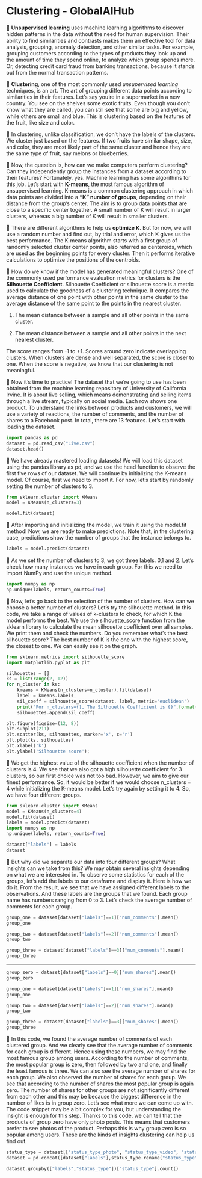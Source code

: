 # Clustering - GlobalAIHub
📌 **Unsupervised learning** uses machine learning algorithms to discover hidden patterns in the data without the need for human supervision. Their ability to find similarities and contrasts makes them an effective tool for data analysis, grouping, anomaly detection, and other similar tasks. For example, grouping customers according to the types of products they look up and the amount of time they spend online, to analyze which group spends more. Or, detecting credit card fraud from banking transactions, because it stands out from the normal transaction patterns. 

📌 **Clustering**, one of the most commonly used *unsupervised learning* techniques, is an art. The art of grouping different data points according to similarities in their features. Let’s say you’re in a supermarket in a new country. You see on the shelves some exotic fruits. Even though you don’t know what they are called, you can still see that some are big and yellow, while others are small and blue. This is clustering based on the features of the fruit, like size and color.

📌 In clustering, unlike classification, we don’t have the labels of the clusters. We cluster just based on the features. If two fruits have similar shape, size, and color, they are most likely part of the same cluster and hence they are the same type of fruit, say melons or blueberries. 

📌 Now, the question is, how can we make computers perform clustering? Can they independently group the instances from a dataset according to their features? Fortunately, yes. Machine learning has some algorithms for this job. Let’s start with **K-means**, the most famous algorithm of unsupervised learning. K-means is a common clustering approach in which data points are divided into a **“K” number of groups**, depending on their distance from the group’s center. The aim is to group data points that are close to a specific center together. A small number of K will result in larger clusters, whereas a big number of K will result in smaller clusters.

📌 There are different algorithms to help us **optimize K**. But for now, we will use a random number and find out, by trial and error, which K gives us the best performance. The K-means algorithm starts with a first group of randomly selected cluster center points, also referred as centeroids, which are used as the beginning points for every cluster. Then it performs iterative calculations to optimize the positions of the centroids.

📌 How do we know if the model has generated meaningful clusters? One of the commonly used performance evaluation metrics for clusters is the **Silhouette Coefficient**. Silhouette Coefficient or silhouette score is a metric used to calculate the goodness of a clustering technique. It compares the average distance of one point with other points in the same cluster to the average distance of the same point to the points in the nearest cluster.

1. The mean distance between a sample and all other points in the same cluster.

2. The mean distance between a sample and all other points in the next nearest cluster.

The score ranges from -1 to +1. Scores around zero indicate overlapping clusters. When clusters are dense and well separated, the score is closer to one. When the score is negative, we know that our clustering is not meaningful.

📌 Now it’s time to practice! The dataset that we’re going to use has been obtained from the machine learning repository of University of California Irvine. It is about live selling, which means demonstrating and selling items through a live stream, typically on social media. Each row shows one product. To understand the links between products and customers, we will use a variety of reactions, the number of comments, and the number of shares to a Facebook post. In total, there are 13 features. Let’s start with loading the dataset.

```Python
import pandas as pd
dataset = pd.read_csv("Live.csv")
dataset.head()
```
📌 We have already mastered loading datasets! We will load this dataset using the pandas library as pd, and we use the head function to observe the first five rows of our dataset. We will continue by initializing the K-means model. Of course, first we need to import it. For now, let’s start by randomly setting the number of clusters to 3. 

```Python
from sklearn.cluster import KMeans
model = KMeans(n_clusters=3)

model.fit(dataset)
```

📌 After importing and initializing the model, we train it using the model.fit method! Now, we are ready to make predictions. Note that, in the clustering case, predictions show the number of groups that the instance belongs to.

```Python
labels = model.predict(dataset)
```

📌 As we set the number of clusters to 3, we got three labels. 0,1 and 2. Let’s check how many instances we have in each group. For this we need to import NumPy and use the unique method.

```Python
import numpy as np
np.unique(labels, return_counts=True)
```

📌 Now, let’s go back to the selection of the number of clusters. How can we choose a better number of clusters? Let’s try the silhouette method. In this code, we take a range of values of k-clusters to check, for which K the model performs the best. We use the silhouette_score function from the sklearn library to calculate the mean silhouette coefficient over all samples. We print them and check the numbers. Do you remember what’s the best silhouette score? The best number of K is the one with the highest score, the closest to one. We can easily see it on the graph.

```Python
from sklearn.metrics import silhouette_score
import matplotlib.pyplot as plt

silhouettes = []
ks = list(range(2, 12))
for n_cluster in ks:
    kmeans = KMeans(n_clusters=n_cluster).fit(dataset)
    label = kmeans.labels_
    sil_coeff = silhouette_score(dataset, label, metric='euclidean')
    print("For n_clusters={}, The Silhouette Coefficient is {}".format(n_cluster, sil_coeff))
    silhouettes.append(sil_coeff)

plt.figure(figsize=(12, 8))    
plt.subplot(211)
plt.scatter(ks, silhouettes, marker='x', c='r')
plt.plot(ks, silhouettes)
plt.xlabel('k')
plt.ylabel('Silhouette score');
```

📌 We get the highest value of the silhouette coefficient when the number of clusters is 4. We see that we also got a high silhouette coefficient for 3 clusters, so our first choice was not too bad. However, we aim to give our finest performance. So, it would be better if we would choose n_clusters = 4 while initializing the K-means model. Let’s try again by setting it to 4. So, we have four different groups.

```Python
from sklearn.cluster import KMeans
model = KMeans(n_clusters=4)
model.fit(dataset)
labels = model.predict(dataset)
import numpy as np
np.unique(labels, return_counts=True)

dataset["labels"] = labels
dataset
```

📌 But why did we separate our data into four different groups? What insights can we take from this? We may obtain several insights depending on what we are interested in. To observe some statistics for each of the groups, let’s add the labels to our dataframe and display it. Here is how we do it. From the result, we see that we have assigned different labels to the observations. And these labels are the groups that we found. Each group name has numbers ranging from 0 to 3. Let’s check the average number of comments for each group.

```Python
group_one = dataset[dataset["labels"]==1]["num_comments"].mean()
group_one

group_two = dataset[dataset["labels"]==2]["num_comments"].mean()
group_two

group_three = dataset[dataset["labels"]==3]["num_comments"].mean()
group_three
```
<hr />

```Python
group_zero = dataset[dataset["labels"]==0]["num_shares"].mean()
group_zero

group_one = dataset[dataset["labels"]==1]["num_shares"].mean()
group_one

group_two = dataset[dataset["labels"]==2]["num_shares"].mean()
group_two

group_three = dataset[dataset["labels"]==3]["num_shares"].mean()
group_three
```

📌 In this code, we found the average number of comments of each clustered group. And we clearly see that the average number of comments for each group is different. Hence using these numbers, we may find the most famous group among users. According to the number of comments, the most popular group is zero, then followed by two and one, and finally the least famous is three. We can also see the average number of shares for each group. We also observed the number of shares for each group. We see that according to the number of shares the most popular group is again zero. The number of shares for other groups are not significantly different from each other and this may be because the biggest difference in the number of likes is in group zero. Let’s see what more we can come up with. The code snippet may be a bit complex for you, but understanding the insight is enough for this step. Thanks to this code, we can tell that the products of group zero have only photo posts. This means that customers prefer to see photos of the product. Perhaps this is why group zero is so popular among users. These are the kinds of insights clustering can help us find out.

```Python
status_type = dataset[["status_type_photo", "status_type_video", "status_type_status"]].idxmax(axis=1)
dataset = pd.concat([dataset["labels"],status_type.rename("status_type")], axis=1)

dataset.groupby(["labels","status_type"])["status_type"].count()
```

